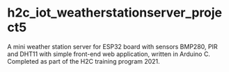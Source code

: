 # h2c_iot_weatherstationserver_project5
A mini weather station server for ESP32 board with sensors BMP280, PIR and DHT11 with simple front-end web application, written in Arduino C.  Completed as part of the H2C training program 2021.
